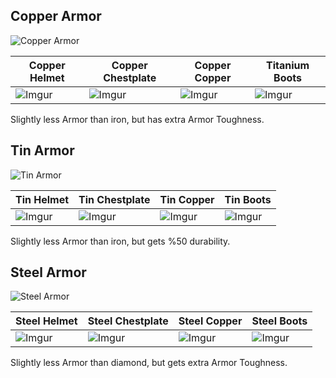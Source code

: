 ## Copper Armor
![Copper Armor](https://i.imgur.com/h9cecNz.png?1)

| Copper Helmet | Copper Chestplate | Copper Copper | Titanium Boots |
|-----------------|---------------------|-------------------|----------------|
| ![Imgur](https://i.imgur.com/wGrN8yj.png?1) | ![Imgur](https://i.imgur.com/f1F9jM2.png?1) | ![Imgur](https://i.imgur.com/V4Qghb7.png?1) | ![Imgur](https://i.imgur.com/clNNdCj.png?1) |

Slightly less Armor than iron, but has extra Armor Toughness.

## Tin Armor
![Tin Armor](https://i.imgur.com/ohgCJLW.png?1)

| Tin Helmet | Tin Chestplate | Tin Copper | Tin Boots |
|-----------------|---------------------|-------------------|----------------|
| ![Imgur](https://i.imgur.com/kwiFaOx.png?1) | ![Imgur](https://i.imgur.com/9zaMBe3.png?1) | ![Imgur](https://i.imgur.com/E8QH1hI.png?1) | ![Imgur](https://i.imgur.com/ydfXS64.png?1) |

Slightly less Armor than iron, but gets %50 durability.

## Steel Armor
![Steel Armor](https://i.imgur.com/VD3o4U5.png?1)

| Steel Helmet | Steel Chestplate | Steel Copper | Steel Boots |
|-----------------|---------------------|-------------------|----------------|
| ![Imgur](https://i.imgur.com/zbVl4W0.png?1) | ![Imgur](https://i.imgur.com/ulnavMr.png?1) | ![Imgur](https://i.imgur.com/VSxmv67.png?1) | ![Imgur](https://i.imgur.com/rNX4kYS.png?1) |

Slightly less Armor than diamond, but gets extra Armor Toughness.